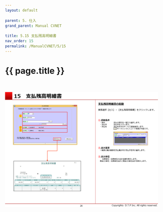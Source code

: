 ```yaml
---
layout: default

parent: 5. 仕入
grand_parent: Manual CVNET

title: 5.15 支払残高明細書
nav_order: 15
permalink: /ManualCVNET/5/15
---
```


# {{ page.title }} <br/><br/>

<a href="/img/Shiire/S27.PNG" target="_blank">
<img src="/img/Shiire/S27.PNG" alt="login image"></a>


